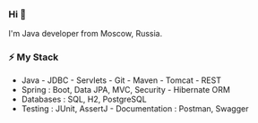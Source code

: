   
### Hi 👋 
I'm Java developer from Moscow, Russia.

### ⚡ My Stack

- Java - JDBC - Servlets - Git - Maven - Tomcat - REST
- Spring : Boot, Data JPA, MVC, Security - Hibernate ORM
- Databases : SQL, H2, PostgreSQL
- Testing : JUnit, AssertJ - Documentation : Postman, Swagger

<!--
**ElizavetaChulkova/ElizavetaChulkova** is a ✨ _special_ ✨ repository because its `README.md` (this file) appears on your GitHub profile.

Here are some ideas to get you started:

- 🔭 I’m currently working on ...
- 🌱 I’m currently learning ...
- 👯 I’m looking to collaborate on ...
- 🤔 I’m looking for help with ...
- 💬 Ask me about ...
- 📫 How to reach me: ...
- 😄 Pronouns: ...
- ⚡ Fun fact: ...
-->

